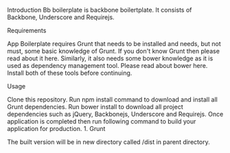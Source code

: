 Introduction
Bb boilerplate is backbone boilertplate. It consists of Backbone, Underscore and Requirejs.

Requirements

App Boilerplate requires Grunt that needs to be installed and needs, but not must, some basic knowledge of Grunt. If you don't know Grunt then please read about it here. Similarly, it also needs some bower knowledge as it is used as dependency management tool. Please read about bower here. Install both of these tools before continuing.

Usage

Clone this repository.
Run npm install command to download and install all Grunt dependencies.
Run bower install to download all project dependencies such as jQuery, Backbonejs, Underscore and Requirejs.
Once application is completed then run following command to build your application for production. 1. Grunt

The built version will be in new directory called /dist in parent directory.
